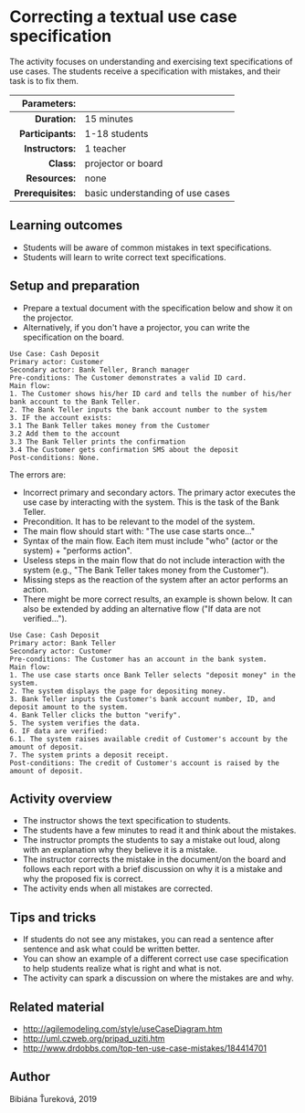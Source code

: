 # Correcting a textual use case specification

The activity focuses on understanding and exercising text specifications of use cases. The students receive a specification with mistakes, and their task is to fix them.

| Parameters:        |                                     |
| -----------------: | :---------------------------------- |
| **Duration:**      | 15 minutes                          |
| **Participants:**  | 1-18 students                       |
| **Instructors:**   | 1 teacher                           |
| **Class:**         | projector or board                  |
| **Resources:**     | none                                |
| **Prerequisites:** | basic understanding of use cases    |

## Learning outcomes

* Students will be aware of common mistakes in text specifications.
* Students will learn to write correct text specifications.

## Setup and preparation

* Prepare a textual document with the specification below and show it on the projector.
* Alternatively, if you don't have a projector, you can write the specification on the board.

```
Use Case: Cash Deposit
Primary actor: Customer
Secondary actor: Bank Teller, Branch manager
Pre-conditions: The Customer demonstrates a valid ID card.
Main flow:
1. The Customer shows his/her ID card and tells the number of his/her bank account to the Bank Teller.
2. The Bank Teller inputs the bank account number to the system
3. IF the account exists:
3.1 The Bank Teller takes money from the Customer
3.2 Add them to the account
3.3 The Bank Teller prints the confirmation
3.4 The Customer gets confirmation SMS about the deposit
Post-conditions: None.
```

The errors are:
* Incorrect primary and secondary actors. The primary actor executes the use case by interacting with the system. This is the task of the Bank Teller.
* Precondition. It has to be relevant to the model of the system.
* The main flow should start with: "The use case starts once..."
* Syntax of the main flow. Each item must include "who" (actor or the system) + "performs action".
* Useless steps in the main flow that do not include interaction with the system (e.g., "The Bank Teller takes money from the Customer").
* Missing steps as the reaction of the system after an actor performs an action.
* There might be more correct results, an example is shown below. It can also be extended by adding an alternative flow ("If data are not verified...").

```
Use Case: Cash Deposit
Primary actor: Bank Teller
Secondary actor: Customer
Pre-conditions: The Customer has an account in the bank system.
Main flow:
1. The use case starts once Bank Teller selects "deposit money" in the system.
2. The system displays the page for depositing money.
3. Bank Teller inputs the Customer's bank account number, ID, and deposit amount to the system.
4. Bank Teller clicks the button "verify".
5. The system verifies the data.
6. IF data are verified:
6.1. The system raises available credit of Customer's account by the amount of deposit.
7. The system prints a deposit receipt.
Post-conditions: The credit of Customer's account is raised by the amount of deposit.
```

## Activity overview

* The instructor shows the text specification to students. 
* The students have a few minutes to read it and think about the mistakes.
* The instructor prompts the students to say a mistake out loud, along with an explanation why they believe it is a mistake.
* The instructor corrects the mistake in the document/on the board and follows each report with a brief discussion on why it is a mistake and why the proposed fix is correct.
* The activity ends when all mistakes are corrected.

## Tips and tricks

* If students do not see any mistakes, you can read a sentence after sentence and ask what could be written better.
* You can show an example of a different correct use case specification to help students realize what is right and what is not.
* The activity can spark a discussion on where the mistakes are and why.

## Related material

* http://agilemodeling.com/style/useCaseDiagram.htm
* http://uml.czweb.org/pripad_uziti.htm
* http://www.drdobbs.com/top-ten-use-case-mistakes/184414701

## Author

Bibiána Ťureková, 2019
